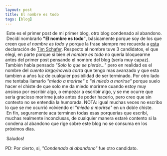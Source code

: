 ```yaml
---
layout: post
title: El nombre es todo
tags: [blog]
---
```


&nbsp;Este es el primer post de mi primer blog, otro blog condenado al abandono.
<br/>&nbsp;Decidí nombrarlo **"El nombre es todo"**, básicamente porque soy de los que creen que _el nombre es todo_ y porque la frase siempre me recuerda a [esta](https://youtu.be/o7b4Da6iw9c?t=733) declaración de [Tim Schafer](https://es.wikipedia.org/wiki/Tim_Schafer). Respecto al nombre tuve 3 candidatos, el que elegí, en parte porque si bien _el nombre es todo_ no quería bloquearme antes del primer post pensando el nombre del blog (sería muy capaz). También había pensado _"Solo lo que se pierde..."_ pero en realidad es el nombre del _cuento largo/novela corta_ que tengo mas avanzado y que esta tambien a años luz de cualquier posibilidad de ser terminado. Por otro lado me tentaba llamarlo _"miedo a morirse"_ o _"el miedo a morirse"_ porque suelo hacer el chiste de que solo me da miedo morirme cuando estoy muy ansioso por escribir algo, o empezar a escribir algo, y se me ocurre que seria gracioso morirme justo antes de poder hacerlo, pero creo que sin contexto no se entendía la humorada. NOTA: igual muchas veces no escribo lo que se me ocurrió volviendo el _"miedo a morirse"_ en un doble chiste.
<br/>&nbsp;En fin, seguramente aca terminen todas esas porquerias que escribí, muchas realmente inconclusas, de cualquier manera estaré contento si la condena al abandono que rige sobre este blog no se consuma en los próximos días.
  
&nbsp;Saludos!
  
PD: Por cierto, si, _"Condenado al abandono"_ fue otro candidato.
